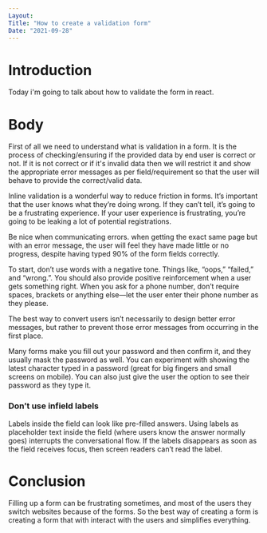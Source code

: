 ```yaml
---
Layout:
Title: "How to create a validation form"
Date: "2021-09-28"
---
```


# Introduction

Today i'm going to talk about how to validate the form in react.

# Body

First of all we need to understand what is validation in a form. It is the process of checking/ensuring if the provided data by end user is correct or not. If it is not correct or if it's invalid data then we will restrict it and show the appropriate error messages as per field/requirement so that the user will behave to provide the correct/valid data.

Inline validation is a wonderful way to reduce friction in forms. It’s important that the user knows what they’re doing wrong. If they can’t tell, it’s going to be a frustrating experience. If your user experience is frustrating, you’re going to be leaking a lot of potential registrations.

Be nice when communicating errors. when getting the exact same page but with an error message, the user will feel they have made little or no progress, despite having typed 90% of the form fields correctly.

To start, don’t use words with a negative tone. Things like, “oops,” “failed,” and “wrong.”. You should also provide positive reinforcement when a user gets something right. When you ask for a phone number, don’t require spaces, brackets or anything else—let the user enter their phone number as they please.

The best way to convert users isn’t necessarily to design better error messages, but rather to prevent those error messages from occurring in the first place.

Many forms make you fill out your password and then confirm it, and they usually mask the password as well. 
You can experiment with showing the latest character typed in a password (great for big fingers and small screens on mobile).
You can also just give the user the option to see their password as they type it.



### Don’t use infield labels

Labels inside the field can look like pre-filled answers.
Using labels as placeholder text inside the field (where users know the answer normally goes) interrupts the conversational flow.
If the labels disappears as soon as the field receives focus, then screen readers can’t read the label.

# Conclusion

Filling up a form can be frustrating sometimes, and most of the users they switch websites because of the forms. So the best way of creating a form is creating a form that with interact with the users and simplifies everything.